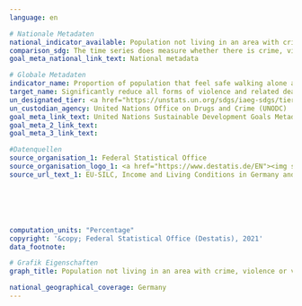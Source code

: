 ```yaml
---
language: en

# Nationale Metadaten
national_indicator_available: Population not living in an area with crime, violence or vandalism
comparison_sdg: The time series does measure whether there is crime, violence or vandalism in the surrounding area which can be taken as a proxy for the perceived safety.
goal_meta_national_link_text: National metadata

# Globale Metadaten
indicator_name: Proportion of population that feel safe walking alone around the area they live
target_name: Significantly reduce all forms of violence and related death rates everywhere
un_designated_tier: <a href="https://unstats.un.org/sdgs/iaeg-sdgs/tier-classification/" title="Click here for more information on the UN tier classification.">Tier II</a>
un_custodian_agency: United Nations Office on Drugs and Crime (UNODC)
goal_meta_link_text: United Nations Sustainable Development Goals Metadata
goal_meta_2_link_text: 
goal_meta_3_link_text: 

#Datenquellen
source_organisation_1: Federal Statistical Office
source_organisation_logo_1: <a href="https://www.destatis.de/EN"><img src="https://g205sdgs.github.io/sdg-indicators/public/OrgImgEn/destatis.png" alt="Logo destatis" style="height:60px; width:148px" /></a>
source_url_text_1: EU-SILC, Income and Living Conditions in Germany and the European Union (only available in German) - Fachserie 15, Reihe 3






computation_units: "Percentage"
copyright: '&copy; Federal Statistical Office (Destatis), 2021'
data_footnote: 

# Grafik Eigenschaften
graph_title: Population not living in an area with crime, violence or vandalism

national_geographical_coverage: Germany
---
```


<span></span>